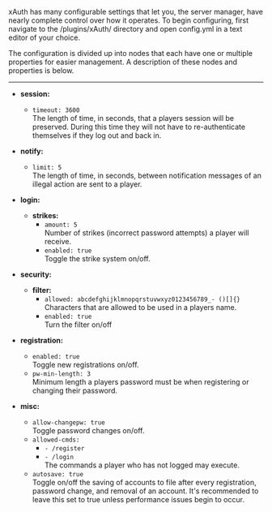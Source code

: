 xAuth has many configurable settings that let you, the server manager, have nearly complete control over how it operates.  To begin configuring, first navigate to the /plugins/xAuth/ directory and open config.yml in a text editor of your choice.  

The configuration is divided up into nodes that each have one or multiple properties for easier management.  A description of these nodes and properties is below.

***
* **session:**
    * `timeout: 3600`  
The length of time, in seconds, that a players session will be preserved.  During this time they will not have to re-authenticate themselves if they log out and back in.

* **notify:**
    * `limit: 5`  
The length of time, in seconds, between notification messages of an illegal action are sent to a player.

* **login:**  
    * **strikes:**  
        * `amount: 5`  
Number of strikes (incorrect password attempts) a player will receive.
        * `enabled: true`  
Toggle the strike system on/off.

* **security:**
    * **filter:**  
        * `allowed: abcdefghijklmnopqrstuvwxyz0123456789_- ()[]{}`  
Characters that are allowed to be used in a players name.
        * `enabled: true`  
Turn the filter on/off

* **registration:**
    * `enabled: true`  
Toggle new registrations on/off.
    * `pw-min-length: 3`  
Minimum length a players password must be when registering or changing their password.

* **misc:**
    * `allow-changepw: true`  
Toggle password changes on/off.
    * `allowed-cmds:`  
        * `- /register`  
        * `- /login`  
The commands a player who has not logged may execute.
    * `autosave: true`  
Toggle on/off the saving of accounts to file after every registration, password change, and removal of an account.  It's recommended to leave this set to true unless performance issues begin to occur.